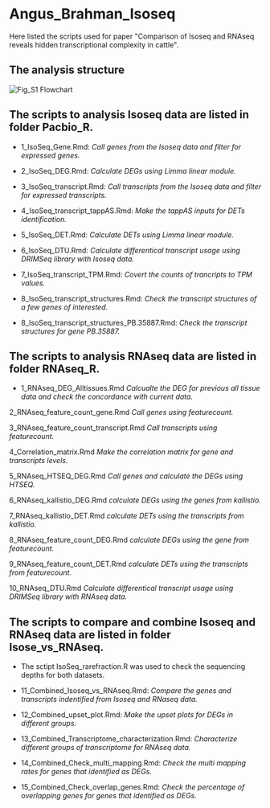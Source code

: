 # Angus_Brahman_Isoseq

Here listed the scripts used for paper "Comparison of Isoseq and RNAseq reveals hidden transcriptional complexity in cattle".

## The analysis structure
![Fig_S1 Flowchart](https://user-images.githubusercontent.com/25737808/196599241-727efe93-9409-446d-bfe9-4c96000fc001.png)


## The scripts to analysis Isoseq data are listed in folder Pacbio_R.

* 1_IsoSeq_Gene.Rmd: 
*Call genes from the Isoseq data and filter for expressed genes.*

* 2_IsoSeq_DEG.Rmd: 
*Calculate DEGs using Limma linear module.*

* 3_IsoSeq_transcript.Rmd: 
*Call transcripts from the Isoseq data and filter for expressed transcripts.*

* 4_IsoSeq_transcript_tappAS.Rmd: 
*Make the tappAS inputs for DETs identification.*

* 5_IsoSeq_DET.Rmd: 
*Calculate DETs using Limma linear module.*

* 6_IsoSeq_DTU.Rmd: 
*Calculate differentical transcript usage using DRIMSeq library with Isoseq data.*

* 7_IsoSeq_transcript_TPM.Rmd: 
*Covert the counts of trancripts to TPM values.*

* 8_IsoSeq_transcript_structures.Rmd: 
*Check the transcript structures of a few genes of interested.*

* 8_IsoSeq_transcript_structures_PB.35887.Rmd: 
*Check the transcript structures for gene PB.35887.*

## The scripts to analysis RNAseq data are listed in folder RNAseq_R.

* 1_RNAseq_DEG_Alltissues.Rmd
*Calcualte the DEG for previous all tissue data and check the concordance with current data.*

2_RNAseq_feature_count_gene.Rmd
*Call genes using featurecount.*

3_RNAseq_feature_count_transcript.Rmd
*Call transcripts using featurecount.*

4_Correlation_matrix.Rmd
*Make the correlation matrix for gene and transcripts levels.*

5_RNAseq_HTSEQ_DEG.Rmd
*Call genes and calculate the DEGs using HTSEQ.*

6_RNAseq_kallistio_DEG.Rmd
*calculate DEGs using the genes from kallistio.*

7_RNAseq_kallistio_DET.Rmd
*calculate DETs using the transcripts from kallistio.*

8_RNAseq_feature_count_DEG.Rmd
*calculate DEGs using the gene from featurecount.*

9_RNAseq_feature_count_DET.Rmd
*calculate DETs using the transcripts from featurecount.*

10_RNAseq_DTU.Rmd
*Calculate differentical transcript usage using DRIMSeq library with RNAseq data.*


## The scripts to compare and combine Isoseq and RNAseq data are listed in folder Isose_vs_RNAseq.

* The sctipt IsoSeq_rarefraction.R was used to check the sequencing depths for both datasets.


* 11_Combined_Isoseq_vs_RNAseq.Rmd:
*Compare the genes and transcripts indentified from Isoseq and RNaseq data.*

* 12_Combined_upset_plot.Rmd:
*Make the upset plots for DEGs in different groups.*

* 13_Combined_Transcriptome_characterization.Rmd:
*Characterize different groups of transcriptome for RNAseq data.*

* 14_Combined_Check_multi_mapping.Rmd:
*Check the multi mapping rates for genes that identified as DEGs.*

* 15_Combined_Check_overlap_genes.Rmd:
*Check the percentage of overlapping genes for genes that identified as DEGs.*
